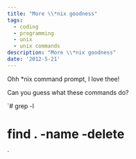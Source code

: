 ```yaml
---
title: "More \\*nix goodness"
tags:
  - coding
  - programming
  - unix
  - unix commands
description: "More \\*nix goodness"
date: '2012-5-21'
---
```


Ohh \*nix command prompt, I love thee!

Can you guess what these commands do?

`# grep -l <regex>  
# find . -name <regex> -delete  
`